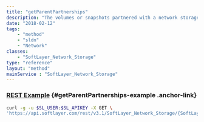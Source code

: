 ```yaml
---
title: "getParentPartnerships"
description: "The volumes or snapshots partnered with a network storage volume in a parental role."
date: "2018-02-12"
tags:
    - "method"
    - "sldn"
    - "Network"
classes:
    - "SoftLayer_Network_Storage"
type: "reference"
layout: "method"
mainService : "SoftLayer_Network_Storage"
---
```


### [REST Example](#getParentPartnerships-example) <a href="/article/rest/"><i class="fas fa-question"></i></a> {#getParentPartnerships-example .anchor-link} 
```bash
curl -g -u $SL_USER:$SL_APIKEY -X GET \
'https://api.softlayer.com/rest/v3.1/SoftLayer_Network_Storage/{SoftLayer_Network_StorageID}/getParentPartnerships'
```
